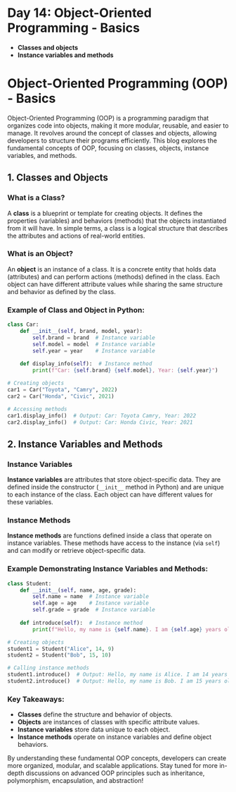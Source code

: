 # Day 14: Object-Oriented Programming - Basics
- **Classes and objects**
- **Instance variables and methods**

# Object-Oriented Programming (OOP) - Basics

Object-Oriented Programming (OOP) is a programming paradigm that organizes code into objects, making it more modular, reusable, and easier to manage. It revolves around the concept of classes and objects, allowing developers to structure their programs efficiently. This blog explores the fundamental concepts of OOP, focusing on classes, objects, instance variables, and methods.

## 1. Classes and Objects
### What is a Class?
A **class** is a blueprint or template for creating objects. It defines the properties (variables) and behaviors (methods) that the objects instantiated from it will have. In simple terms, a class is a logical structure that describes the attributes and actions of real-world entities.

### What is an Object?
An **object** is an instance of a class. It is a concrete entity that holds data (attributes) and can perform actions (methods) defined in the class. Each object can have different attribute values while sharing the same structure and behavior as defined by the class.

### Example of Class and Object in Python:
```python
class Car:
    def __init__(self, brand, model, year):
        self.brand = brand  # Instance variable
        self.model = model  # Instance variable
        self.year = year    # Instance variable
    
    def display_info(self):  # Instance method
        print(f"Car: {self.brand} {self.model}, Year: {self.year}")

# Creating objects
car1 = Car("Toyota", "Camry", 2022)
car2 = Car("Honda", "Civic", 2021)

# Accessing methods
car1.display_info()  # Output: Car: Toyota Camry, Year: 2022
car2.display_info()  # Output: Car: Honda Civic, Year: 2021
```

## 2. Instance Variables and Methods
### Instance Variables
**Instance variables** are attributes that store object-specific data. They are defined inside the constructor (`__init__` method in Python) and are unique to each instance of the class. Each object can have different values for these variables.

### Instance Methods
**Instance methods** are functions defined inside a class that operate on instance variables. These methods have access to the instance (via `self`) and can modify or retrieve object-specific data.

### Example Demonstrating Instance Variables and Methods:
```python
class Student:
    def __init__(self, name, age, grade):
        self.name = name  # Instance variable
        self.age = age    # Instance variable
        self.grade = grade  # Instance variable
    
    def introduce(self):  # Instance method
        print(f"Hello, my name is {self.name}. I am {self.age} years old and in grade {self.grade}.")

# Creating objects
student1 = Student("Alice", 14, 9)
student2 = Student("Bob", 15, 10)

# Calling instance methods
student1.introduce()  # Output: Hello, my name is Alice. I am 14 years old and in grade 9.
student2.introduce()  # Output: Hello, my name is Bob. I am 15 years old and in grade 10.
```

### Key Takeaways:
- **Classes** define the structure and behavior of objects.
- **Objects** are instances of classes with specific attribute values.
- **Instance variables** store data unique to each object.
- **Instance methods** operate on instance variables and define object behaviors.

By understanding these fundamental OOP concepts, developers can create more organized, modular, and scalable applications. Stay tuned for more in-depth discussions on advanced OOP principles such as inheritance, polymorphism, encapsulation, and abstraction!

